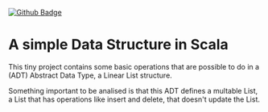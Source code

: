 [![Github Badge](https://img.shields.io/github/last-commit/Rayxan/Snake-game)](https://img.shields.io/github/last-commit/Rayxan/ScalaList)
# A simple Data Structure in Scala 
This tiny project contains some basic operations that are possible to do in a (ADT) Abstract Data Type, a Linear List structure.

Something important to be analised is that this ADT defines a multable List, a List that has operations like insert and delete, that doesn't update the List.
